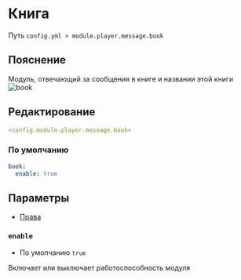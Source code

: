 # Книга
Путь `config.yml > module.player.message.book`

## Пояснение
Модуль, отвечающий за сообщения в книге и названии этой книги
![book](/book.gif)

## Редактирование
```yaml
<config.module.player.message.book>
```

### По умолчанию
```yaml
book:
  enable: true
```

## Параметры

- [Права](/ru/permissions/module/player/message/book/)

### `enable`
- По умолчанию `true`

Включает или выключает работоспособность модуля